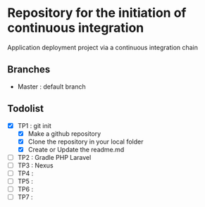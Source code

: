 # Repository for the initiation of continuous integration

Application deployment project via a continuous integration chain

## Branches

* Master : default branch

## Todolist

- [x] TP1 : git init
	- [x] Make a github repository
	- [x] Clone the repository in your local folder
	- [x] Create or Update the readme.md
- [ ] TP2 : Gradle PHP Laravel
- [ ] TP3 : Nexus
- [ ] TP4 : 
- [ ] TP5 : 
- [ ] TP6 : 
- [ ] TP7 : 
